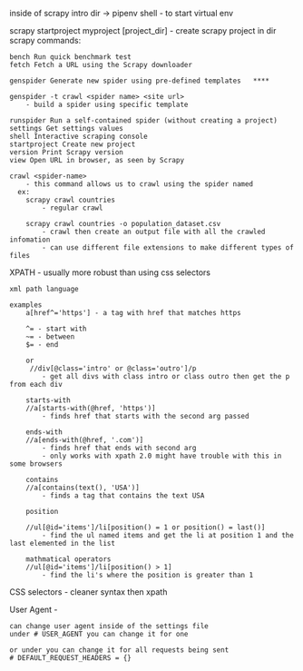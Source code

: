 <!-- to start project -->

inside of scrapy intro dir -> pipenv shell - to start virtual env

<!--  -->

scrapy startproject myproject [project_dir] - create scrapy project in dir
scrapy commands:

    bench Run quick benchmark test
    fetch Fetch a URL using the Scrapy downloader

    genspider Generate new spider using pre-defined templates   ****

    genspider -t crawl <spider name> <site url>
        - build a spider using specific template

    runspider Run a self-contained spider (without creating a project)
    settings Get settings values
    shell Interactive scraping console
    startproject Create new project
    version Print Scrapy version
    view Open URL in browser, as seen by Scrapy

    crawl <spider-name>
        - this command allows us to crawl using the spider named
      ex:
        scrapy crawl countries
            - regular crawl

        scrapy crawl countries -o population_dataset.csv
            - crawl then create an output file with all the crawled infomation
            - can use different file extensions to make different types of files

XPATH - usually more robust than using css selectors

    xml path language

    examples
        a[href^='https'] - a tag with href that matches https

        ^= - start with
        ~= - between
        $= - end

        or
         //div[@class='intro' or @class='outro']/p
            - get all divs with class intro or class outro then get the p from each div

        starts-with
        //a[starts-with(@href, 'https')]
            - finds href that starts with the second arg passed

        ends-with
        //a[ends-with(@href, '.com')]
            - finds href that ends with second arg
            - only works with xpath 2.0 might have trouble with this in some browsers

        contains
        //a[contains(text(), 'USA')]
            - finds a tag that contains the text USA

        position

        //ul[@id='items']/li[position() = 1 or position() = last()]
            - find the ul named items and get the li at position 1 and the last elemented in the list

        mathmatical operators
        //ul[@id='items']/li[position() > 1]
            - find the li's where the position is greater than 1

CSS selectors - cleaner syntax then xpath

User Agent -

    can change user agent inside of the settings file
    under # USER_AGENT you can change it for one

    or under you can change it for all requests being sent
    # DEFAULT_REQUEST_HEADERS = {}
